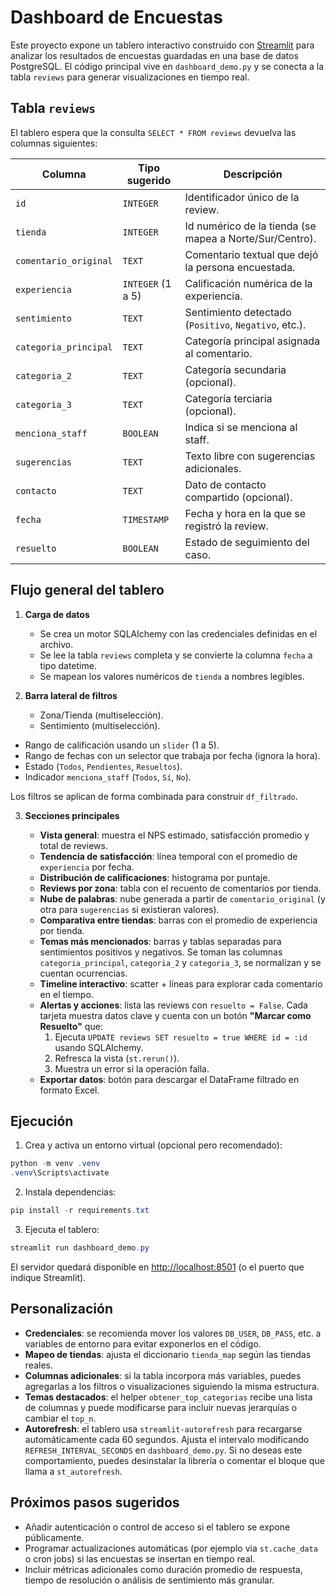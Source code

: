 # Dashboard de Encuestas

Este proyecto expone un tablero interactivo construido con [Streamlit](https://streamlit.io/) para analizar los resultados de encuestas guardadas en una base de datos PostgreSQL. El código principal vive en `dashboard_demo.py` y se conecta a la tabla `reviews` para generar visualizaciones en tiempo real.

## Tabla `reviews`

El tablero espera que la consulta `SELECT * FROM reviews` devuelva las columnas siguientes:

| Columna              | Tipo sugerido       | Descripción                                                                 |
|----------------------|---------------------|------------------------------------------------------------------------------|
| `id`                 | `INTEGER`           | Identificador único de la review.                                           |
| `tienda`             | `INTEGER`           | Id numérico de la tienda (se mapea a Norte/Sur/Centro).                     |
| `comentario_original`| `TEXT`              | Comentario textual que dejó la persona encuestada.                          |
| `experiencia`        | `INTEGER` (1 a 5)   | Calificación numérica de la experiencia.                                    |
| `sentimiento`        | `TEXT`              | Sentimiento detectado (`Positivo`, `Negativo`, etc.).                       |
| `categoria_principal`| `TEXT`              | Categoría principal asignada al comentario.                                 |
| `categoria_2`        | `TEXT`              | Categoría secundaria (opcional).                                            |
| `categoria_3`        | `TEXT`              | Categoría terciaria (opcional).                                             |
| `menciona_staff`     | `BOOLEAN`           | Indica si se menciona al staff.                                             |
| `sugerencias`        | `TEXT`              | Texto libre con sugerencias adicionales.                                    |
| `contacto`           | `TEXT`              | Dato de contacto compartido (opcional).                                     |
| `fecha`              | `TIMESTAMP`         | Fecha y hora en la que se registró la review.                               |
| `resuelto`           | `BOOLEAN`           | Estado de seguimiento del caso.                                             |

## Flujo general del tablero

1. **Carga de datos**
   - Se crea un motor SQLAlchemy con las credenciales definidas en el archivo.
   - Se lee la tabla `reviews` completa y se convierte la columna `fecha` a tipo datetime.
   - Se mapean los valores numéricos de `tienda` a nombres legibles.

2. **Barra lateral de filtros**
   - Zona/Tienda (multiselección).
   - Sentimiento (multiselección).
  - Rango de calificación usando un `slider` (1 a 5).
  - Rango de fechas con un selector que trabaja por fecha (ignora la hora).
  - Estado (`Todos`, `Pendientes`, `Resueltos`).
  - Indicador `menciona_staff` (`Todos`, `Sí`, `No`).

   Los filtros se aplican de forma combinada para construir `df_filtrado`.

3. **Secciones principales**

   - **Vista general**: muestra el NPS estimado, satisfacción promedio y total de reviews.
   - **Tendencia de satisfacción**: línea temporal con el promedio de `experiencia` por fecha.
   - **Distribución de calificaciones**: histograma por puntaje.
   - **Reviews por zona**: tabla con el recuento de comentarios por tienda.
   - **Nube de palabras**: nube generada a partir de `comentario_original` (y otra para `sugerencias` si existieran valores).
   - **Comparativa entre tiendas**: barras con el promedio de experiencia por tienda.
   - **Temas más mencionados**: barras y tablas separadas para sentimientos positivos y negativos. Se toman las columnas `categoria_principal`, `categoria_2` y `categoria_3`, se normalizan y se cuentan ocurrencias.
   - **Timeline interactivo**: scatter + líneas para explorar cada comentario en el tiempo.
   - **Alertas y acciones**: lista las reviews con `resuelto = False`. Cada tarjeta muestra datos clave y cuenta con un botón **"Marcar como Resuelto"** que:
     1. Ejecuta `UPDATE reviews SET resuelto = true WHERE id = :id` usando SQLAlchemy.
     2. Refresca la vista (`st.rerun()`).
     3. Muestra un error si la operación falla.
   - **Exportar datos**: botón para descargar el DataFrame filtrado en formato Excel.

## Ejecución

1. Crea y activa un entorno virtual (opcional pero recomendado):

```powershell
python -m venv .venv
.venv\Scripts\activate
```

2. Instala dependencias:

```powershell
pip install -r requirements.txt
```

3. Ejecuta el tablero:

```powershell
streamlit run dashboard_demo.py
```

El servidor quedará disponible en <http://localhost:8501> (o el puerto que indique Streamlit).

## Personalización

- **Credenciales**: se recomienda mover los valores `DB_USER`, `DB_PASS`, etc. a variables de entorno para evitar exponerlos en el código.
- **Mapeo de tiendas**: ajusta el diccionario `tienda_map` según las tiendas reales.
- **Columnas adicionales**: si la tabla incorpora más variables, puedes agregarlas a los filtros o visualizaciones siguiendo la misma estructura.
- **Temas destacados**: el helper `obtener_top_categorias` recibe una lista de columnas y puede modificarse para incluir nuevas jerarquías o cambiar el `top_n`.
- **Autorefresh**: el tablero usa `streamlit-autorefresh` para recargarse automáticamente cada 60&nbsp;segundos. Ajusta el intervalo modificando `REFRESH_INTERVAL_SECONDS` en `dashboard_demo.py`. Si no deseas este comportamiento, puedes desinstalar la librería o comentar el bloque que llama a `st_autorefresh`.

## Próximos pasos sugeridos

- Añadir autenticación o control de acceso si el tablero se expone públicamente.
- Programar actualizaciones automáticas (por ejemplo via `st.cache_data` o cron jobs) si las encuestas se insertan en tiempo real.
- Incluir métricas adicionales como duración promedio de respuesta, tiempo de resolución o análisis de sentimiento más granular.
